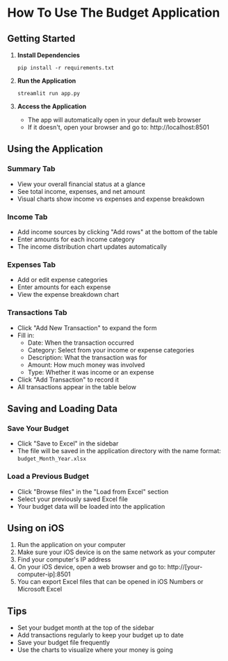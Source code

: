 # How To Use The Budget Application

## Getting Started

1. **Install Dependencies**
   ```
   pip install -r requirements.txt
   ```

2. **Run the Application**
   ```
   streamlit run app.py
   ```

3. **Access the Application**
   - The app will automatically open in your default web browser
   - If it doesn't, open your browser and go to: http://localhost:8501

## Using the Application

### Summary Tab
- View your overall financial status at a glance
- See total income, expenses, and net amount
- Visual charts show income vs expenses and expense breakdown

### Income Tab
- Add income sources by clicking "Add rows" at the bottom of the table
- Enter amounts for each income category
- The income distribution chart updates automatically

### Expenses Tab
- Add or edit expense categories
- Enter amounts for each expense
- View the expense breakdown chart

### Transactions Tab
- Click "Add New Transaction" to expand the form
- Fill in:
  - Date: When the transaction occurred
  - Category: Select from your income or expense categories
  - Description: What the transaction was for
  - Amount: How much money was involved
  - Type: Whether it was income or an expense
- Click "Add Transaction" to record it
- All transactions appear in the table below

## Saving and Loading Data

### Save Your Budget
- Click "Save to Excel" in the sidebar
- The file will be saved in the application directory with the name format: `budget_Month_Year.xlsx`

### Load a Previous Budget
- Click "Browse files" in the "Load from Excel" section
- Select your previously saved Excel file
- Your budget data will be loaded into the application

## Using on iOS
1. Run the application on your computer
2. Make sure your iOS device is on the same network as your computer
3. Find your computer's IP address
4. On your iOS device, open a web browser and go to: http://[your-computer-ip]:8501
5. You can export Excel files that can be opened in iOS Numbers or Microsoft Excel

## Tips
- Set your budget month at the top of the sidebar
- Add transactions regularly to keep your budget up to date
- Save your budget file frequently
- Use the charts to visualize where your money is going
